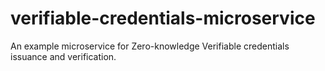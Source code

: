 # verifiable-credentials-microservice

An example microservice for Zero-knowledge Verifiable credentials issuance and verification.
